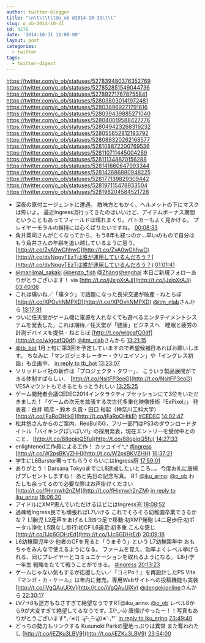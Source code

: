 ```yaml
---
author: twitter-blogger
title: "\n\t\t\t\t@o_ob @2014-10-31\t\t"
slug: o_ob-2014-10-31
id: 9278
date: '2014-10-31 12:00:00'
layout: post
categories:
  - twitter
tags:
  - twitter-digest
---
```


https://twitter.com/o_ob/statuses/527839480376352769 https://twitter.com/o_ob/statuses/527852851549044736 https://twitter.com/o_ob/statuses/527892717678755841 https://twitter.com/o_ob/statuses/528038030141972481 https://twitter.com/o_ob/statuses/528038969271791616 https://twitter.com/o_ob/statuses/528039439885271040 https://twitter.com/o_ob/statuses/528040019588427776 https://twitter.com/o_ob/statuses/528049423268319232 https://twitter.com/o_ob/statuses/528055652812193792 https://twitter.com/o_ob/statuses/528088320262168577 https://twitter.com/o_ob/statuses/528108872200769536 https://twitter.com/o_ob/statuses/528110711445004289 https://twitter.com/o_ob/statuses/528111348870156288 https://twitter.com/o_ob/statuses/528141660647993344 https://twitter.com/o_ob/statuses/528142686880948225 https://twitter.com/o_ob/statuses/528177139829309442 https://twitter.com/o_ob/statuses/528197115478933504 https://twitter.com/o_ob/statuses/528198204584521728  

*   深夜の原付エージェントに遭遇。 敵味方ともかく、ヘルメットの下にマスクは怖いよ。 最近Ingress流行ってきたのはいいけど、アイテムボーナス期間ということもあってフィールドは晴れまくり。パトカーもよく見かける。 プレイヤーモラルの維持には心くばりたいですね。 [00:08:33](https://twitter.com/o_ob/statuses/527839480376352769)
*   角井英司さんが亡くなってから、もう8年も経つのか...早いのもので自分はもう角井さんの年齢を追い越しているように思う。 [http://t.co/ZvA0wGhhwC](http://t.co/ZvA0wGhhwC) [http://t.co/dyNqgvTEzTは誰が運用しているんだろう？](http://t.co/dyNqgvTEzTは誰が運用しているんだろう？) [01:01:41](https://twitter.com/o_ob/statuses/527852851549044736)
*   [@manjimal_sakaki](https://twitter.com/manjimal_sakaki) [@benzo_fish](https://twitter.com/benzo_fish) [@Zhangshenghai](https://twitter.com/Zhangshenghai) 本日ご新規フォローありがとうございます！ via [http://t.co/jJxjoXrAJj](http://t.co/jJxjoXrAJj) [03:40:06](https://twitter.com/o_ob/statuses/527892717678755841)
*   これは痛いね／「痛タク」で話題になった長栄交通が破産 - ねとらぼ [http://t.co/XPOvhNMPXD](http://t.co/XPOvhNMPXD) [@itm_nlab](https://twitter.com/itm_nlab)さんから [13:17:31](https://twitter.com/o_ob/statuses/528038030141972481)
*   ついに任天堂がゲーム機に電源を入れなくても遊べるエンタテイメントシステムを発表した，これは期待／任天堂が「健康」ビジネスへ　睡眠と疲労の計測デバイスを提供 - ねとらぼ [http://t.co/wigcafQ0df](http://t.co/wigcafQ0df) [@itm_nlab](https://twitter.com/itm_nlab)さんから [13:21:15](https://twitter.com/o_ob/statuses/528038969271791616)
*   [@tb_bot](https://twitter.com/tb_bot) 1月上旬に第3回を予定していますので希望候補日あればお願いします。 ちなみに「マンガジェネレーター・クリエイソン」や「イングレス初詣」も企画中． [in reply to tb_bot](https://twitter.com/tb_bot/statuses/527988316570800129) [13:23:07](https://twitter.com/o_ob/statuses/528039439885271040)
*   ソリッドレイ社の新作は「プロジェクタ・タワー」． こういう製品展開ができる体制すばらしい． [http://t.co/NsitFP3eoG](http://t.co/NsitFP3eoG) VESAマウントもできるともっとうれしい [13:25:25](https://twitter.com/o_ob/statuses/528040019588427776)
*   ゲーム開発者会議CEDEC2014インタラクティブセッションにて3位をいただきました！「ゲームの次元を拡張する次世代多重化映像技術『ExPixel』」 発表者：白井 暁彦・鈴木 久貴・田口 裕起（神奈川工科大学） [http://t.co/jFaRoOHtkE](http://t.co/jFaRoOHtkE) [#CEDEC](https://twitter.com/search?q=%23CEDEC&src=hash) [14:02:47](https://twitter.com/o_ob/statuses/528049423268319232)
*   松井悠さんからのご案内．RedBull5G，フリー部門はPS3のダウンロードタイトル「バイキングぽいぽい!!」の採用発表，現在エントリーを受付中とのこと． [http://t.co/88opipQ5fu](http://t.co/88opipQ5fu) [14:27:33](https://twitter.com/o_ob/statuses/528055652812193792)
*   enlightened工作員による工作！ カッコイイ^_^ [#ingress](https://twitter.com/search?q=%23ingress&src=hash) [http://t.co/W2psBKVZHH](http://t.co/W2psBKVZHH) [16:37:21](https://twitter.com/o_ob/statuses/528088320262168577)
*   学生にL6Burster奢ってもらうぐらいにはIngress厨 [17:59:01](https://twitter.com/o_ob/statuses/528108872200769536)
*   ありがとう！Darsana TokyoまでにL8達成したいところ...。今度お礼に唐揚げプレゼントしますね！ あと先日の記念写真。 RT [@iku_arino](https://twitter.com/iku_arino): [@o_ob](https://twitter.com/o_ob) わたしも余ってるので必要な際はお声掛けください [http://t.co/fHnmwh2nZM](http://t.co/fHnmwh2nZM) [in reply to iku_arino](https://twitter.com/iku_arino/statuses/528109877021798400) [18:06:20](https://twitter.com/o_ob/statuses/528110711445004289)
*   アイドルにXMP恵んでいただけるほどにはIngress充 [18:08:52](https://twitter.com/o_ob/statuses/528111348870156288)
*   過疎地Ingress民でも頑張ればL7いける これでそろそろ幼稚園卒業できるかな？ L1胎児 L2産声をあげる L3四つ足で移動:初XMP発砲 L4二足歩行:初ポータル浄化 L5親なし歩行:初CF L6遠足:初多重 こんな感じ [http://t.co/1Jc6GDHrEd](http://t.co/1Jc6GDHrEd) [20:09:18](https://twitter.com/o_ob/statuses/528141660647993344)
*   L6幼稚園児年少 他者のCFを見ると「うまそう」という L7幼稚園年中 おもちゃをみんなで使えるようになる。 ファームを覚え、効率よくレベル挙げられる、同じプレイヤーとコミュニケーションを取れるようになる。 L8小学一年生 戦略をたてて戦うことができる。 [#ingress](https://twitter.com/search?q=%23ingress&src=hash) [20:13:23](https://twitter.com/o_ob/statuses/528142686880948225)
*   ゲームじゃない気もするが応援したい／『コミPo！』を再設計したPS Vita『マンガ・カ・ケール』は年内に発売。専用Webサイトへの投稿機能も実装 [http://t.co/iVgQAuUiXv](http://t.co/iVgQAuUiXv) [@dengekionline](https://twitter.com/dengekionline)さんから [22:30:17](https://twitter.com/o_ob/statuses/528177139829309442)
*   LV7→8も途方もなさすぎて絶望なうですRT@iku_arino: [@o_ob](https://twitter.com/o_ob) レベル8から9が大変すぎて絶望してるなうです。Σ(-᷅_-᷄๑) 唐揚げやったー！！写真もありがとうございます°₊·ˈ∗(( ॣ˃̶᷇ ‧̫ ˂̶᷆ ॣ))∗ˈ‧₊°’` [in reply to iku_arino](https://twitter.com/iku_arino/statuses/528112053379035137) [23:49:40](https://twitter.com/o_ob/statuses/528197115478933504)
*   どっちの勢力もリンクする Kusunoki Parkの聖地っぷりは異常 また奪われたし [http://t.co/iEZKu3LBV9](http://t.co/iEZKu3LBV9) [23:54:00](https://twitter.com/o_ob/statuses/528198204584521728)